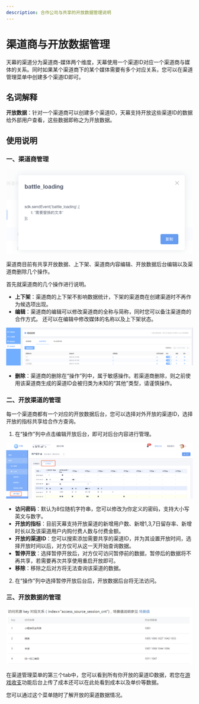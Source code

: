 ```yaml
---
description: 合作公司与共享的开放数据管理说明
---
```


# 渠道商与开放数据管理

天幕的渠道分为渠道商-媒体两个维度，天幕使用一个渠道ID对应一个渠道商与媒体的关系。同时如果某个渠道商下的某个媒体需要有多个对应关系，您可以在渠道管理菜单中创建多个渠道ID即可。

## 名词解释

**开放数据**：针对一个渠道商可以创建多个渠道ID，天幕支持开放这些渠道ID的数据给外部用户查看，这些数据即称之为开放数据。

## 使用说明

### 一、渠道商管理

![](../../.gitbook/assets/image%20%28173%29.png)

渠道商目前有共享开放数据、上下架、渠道商内容编辑、开放数据后台编辑以及渠道商删除几个操作。

首先就渠道商的几个操作进行说明。

* **上下架**：渠道商的上下架不影响数据统计，下架的渠道商在创建渠道时不再作为候选项出现。
* **编辑**：渠道商的编辑可以修改渠道商的全称与简称，同时您可以备注渠道商的合作方式。 还可以在编辑中修改媒体的名称以及上下架状态。

![](../../.gitbook/assets/image%20%28188%29.png)

* **删除**：渠道商的删除在“操作”列中，属于敏感操作。若渠道商删除，则之前使用该渠道商生成的渠道ID会被归类为未知的“其他”类型，请谨慎操作。

### 二、开放渠道的管理

每一个渠道商都有一个对应的开放数据后台，您可以选择对外开放的渠道ID，选择开放的指标共享给合作方查询。  
1. 在“操作”列中点击编辑开放后台，即可对后台内容进行管理。

![](../../.gitbook/assets/image%20%28148%29.png)

* **访问密码**：默认为8位随机字符串，您可以修改为你定义的密码，支持大小写英文与数字。
* **开放的指标**：目前天幕支持开放渠道的新增用户数、新增1,3,7日留存率、新增时长以及该渠道用户内购付费人数与付费金额。
* **开放的渠道ID**：您可以搜索添加需要共享的渠道ID，并为其设置开放时间，选择开放时间以后，对方仅可从这一天开始查询数据。
* **暂停开放**：选择暂停开放后，对方仅可访问暂停前的数据，暂停后的数据将不再共享，若需要再次共享使用重启开放即可。
* **移除**：移除之后对方将无法查询该渠道的数据。

2. 在“操作”列中选择暂停开放后台后，开放数据后台将无法访问。

### 三、开放数据的管理

![](../../.gitbook/assets/image%20%2854%29.png)

在渠道管理菜单的第三个tab中，您可以看到所有你开放的渠道ID数据，若您在[游戏收支](https://doc.skysriver.com/general-function/revenue)功能后台上传了成本还可以在此处看到成本以及单价等数据。

您可以通过这个菜单随时了解开放的渠道数据情况。

